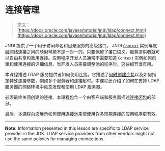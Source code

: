 # 连接管理

> 原文： [https://docs.oracle.com/javase/tutorial/jndi/ldap/connect.html](https://docs.oracle.com/javase/tutorial/jndi/ldap/connect.html)

JNDI 提供了一个用于访问命名和目录服务的高级接口。 JNDI [`Context`](https://docs.oracle.com/javase/8/docs/api/javax/naming/Context.html) 实例与底层网络连接之间的映射可能不是一对一的。只要保留了接口语义，服务提供者就可以自由共享和重用连接。应用程序开发人员通常不需要知道 `Context` 实例如何创建和使用连接的详细信息。当开发人员需要调整他的程序时，这些细节很有用。

本课程描述 LDAP 服务提供者如何使用连接。它描述了[何时创建连接](create.html)以及如何指定特殊连接参数，例如多个服务器和连接超时。本课程还介绍了如何在支持 LDAP 服务器的网络环境中动态发现和使用 LDAP 服务器。

必须最终关闭创建的连接。本课程包含一个由客户端和服务器描述[连接闭包](close.html)的部分。

最后，本课程向您展示如何使用[连接池](pool.html)来使使用许多短期连接的应用程序更有效。

* * *

**Note:** Information presented in this lesson are specific to LDAP service provider in the JDK. LDAP service providers from other vendors might not use the same policies for managing connections.

* * *